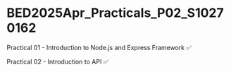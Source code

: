 # BED2025Apr_Practicals_P02_S10270162
Practical 01 - Introduction to Node.js and Express Framework :white_check_mark:

Practical 02 - Introduction to API :white_check_mark:
